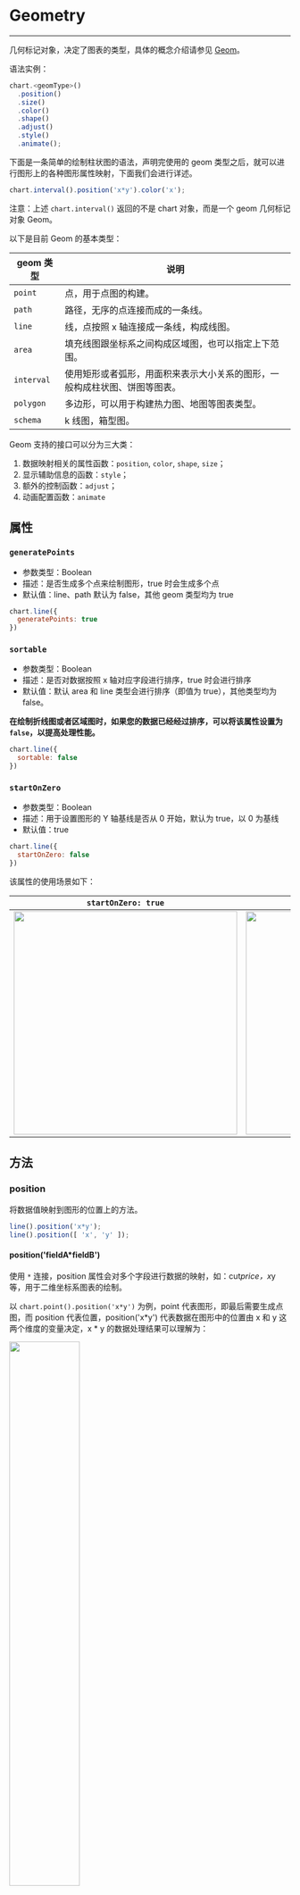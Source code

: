 <!--
index: 3
title: Geometry 几何标记
-->

# Geometry 

---

几何标记对象，决定了图表的类型，具体的概念介绍请参见 [Geom](../tutorial/geometry.html)。

语法实例：

```js
chart.<geomType>()
  .position()
  .size()
  .color()
  .shape()
  .adjust()
  .style()
  .animate();
```

下面是一条简单的绘制柱状图的语法，声明完使用的 geom 类型之后，就可以进行图形上的各种图形属性映射，下面我们会进行详述。

```js
chart.interval().position('x*y').color('x');
```

注意：上述 `chart.interval()` 返回的不是 chart 对象，而是一个 geom 几何标记对象 Geom。

以下是目前 Geom 的基本类型：

geom 类型 | 说明
--- | ---
`point` | 点，用于点图的构建。
`path` | 路径，无序的点连接而成的一条线。
`line` | 线，点按照 x 轴连接成一条线，构成线图。
`area` | 填充线图跟坐标系之间构成区域图，也可以指定上下范围。
`interval` | 使用矩形或者弧形，用面积来表示大小关系的图形，一般构成柱状图、饼图等图表。
`polygon` | 多边形，可以用于构建热力图、地图等图表类型。
`schema` | k 线图，箱型图。

Geom 支持的接口可以分为三大类：

1. 数据映射相关的属性函数：`position`, `color`, `shape`, `size`；
2. 显示辅助信息的函数：`style`；
3. 额外的控制函数：`adjust`；
4. 动画配置函数：`animate`

## 属性

### `generatePoints`

- 参数类型：Boolean
- 描述：是否生成多个点来绘制图形，true 时会生成多个点
- 默认值：line、path 默认为 false，其他 geom 类型均为 true

```js
chart.line({
  generatePoints: true
})
```

### `sortable`

- 参数类型：Boolean
- 描述：是否对数据按照 x 轴对应字段进行排序，true 时会进行排序
- 默认值：默认 area 和 line 类型会进行排序（即值为 true），其他类型均为 false。

**在绘制折线图或者区域图时，如果您的数据已经经过排序，可以将该属性设置为 `false`，以提高处理性能。**

```js
chart.line({
  sortable: false
})
```

### `startOnZero`

- 参数类型：Boolean
- 描述：用于设置图形的 Y 轴基线是否从 0 开始，默认为 true，以 0 为基线
- 默认值：true

```js
chart.line({
  startOnZero: false
})
```

该属性的使用场景如下：

| `startOnZero: true` | `startOnZero: false` |
| ------------------- | -------------------  |
| <img src="https://gw.alipayobjects.com/zos/rmsportal/ZQqwUCczalrKqGgagOVp.png" style="width: 400px"> | <img src="https://gw.alipayobjects.com/zos/rmsportal/yPswkaXvUpCYOdhocGwB.png" style="width: 400px"> |

## 方法

### position

将数据值映射到图形的位置上的方法。

```js
line().position('x*y');
line().position([ 'x', 'y' ]);
```

#### position('fieldA*fieldB')

使用 `*` 连接，position 属性会对多个字段进行数据的映射，如：cut*price，x*y 等，用于二维坐标系图表的绘制。

以 `chart.point().position('x*y')` 为例，point 代表图形，即最后需要生成点图，而 position 代表位置，position('x*y') 代表数据在图形中的位置由 x 和 y 这两个维度的变量决定，x * y 的数据处理结果可以理解为：

<img src="https://gw.alipayobjects.com/zos/rmsportal/EcuDeyeTOsztVOuxmZPe.png" style="width: 50%;">

(x1, y1) 这样的数值对，最后就会被转换为画布上对应的坐标点。

另外，也可以以数组格式传入：`chart.geom().position([ 'fieldA', 'fieldB' ])`

### color

将数据值映射到图形的颜色上的方法。

```js
line().color('red'); // 常量颜色
line().color('type'); // 对 type 字段进行映射，使用内置的颜色
line().color('type', [ 'red', 'blue' ]) // 指定颜色
line().color('type', (type) => { // 通过回调函数
  if (type === 'a') {
    return 'red';
  }
  return 'blue';
});
line().color('type*value', (type, value) => { //多个参数，通过回调函数
  if (type === 'a' && value > 100) {
    return 'red';
  }
  return 'blue';
});
```

#### color(value)

##### 参数

- `value`: String

  只支持接收一个参数，value 可以是：

  - 映射至颜色属性的数据源字段名，如果数据源中不存在这个字段名的话，则按照常量进行解析，这个时候会使用 F2 默认提供的颜色。
  - 也可以直接指定某一个具体的颜色值 color，如 '#fff', 'white' 等。

##### 代码示例

```js
chart.point().position('x*y').color('x'); // 对 x 字段进行映射，使用内置的颜色
chart.point().position('x*y').color('red'); // 所有点用红色渲染
```

#### color(field, colors)

##### 参数

- `field`: String

  field 为映射至颜色属性的数据源字段名，也支持指定多个参数。

- `colors`: String/Array/Function

  colors 的参数有以下情况：

  + 如果为空，即未指定颜色的数组，那么使用内置的全局的颜色；
  + 如果需要指定颜色，则需要以数组格式传入，那么分类的颜色按照数组中的颜色确定。对于颜色的分配顺序，会默认按照原始数据源中字段的顺序进行分配；
  + 还支持渐变颜色设置：'color1-color2'，用于指定一个渐变色，数据根据分类或者连续类型，在渐变的颜色区间内取颜色。**目前只支持 'red'、'#ddd'、'#dddddd'、'rgb(255, 10, 30)'** 这几种格式。

  ```js
  chart.point().position('x*y').color('z'); // 使用默认的颜色
  chart.point().position('x*y').color('z', [ 'red', 'blue' ]); // 使用传入的指定颜色
  chart.point().position('x*y').color('z', 'red-blue'); // 使用渐变色
  ```

  + colors 如果是回调函数，则该回调函数的参数为对应字段的数值，具体使用如下，当 color 映射为多个字段时，参数按照字段声明的顺序传入：

  ```js
  chart.point().position('x*y').color('z', (value) => {
    if(value === 1) {
      return 'red'
    }
  
    return 'blue';
  });
  ```

### shape

将数据值映射到图形的形状上的方法。

```js
point().shape('circle'); // 常量
point().shape('type'); // 使用字段映射到形状，使用内置的形状
point().shape('type', [ 'circle', 'hollowCircle', 'rect' ]); // 指定形状
point().shape('type', (type) => { // 回调函数
  if(type === 'a') {
    return 'circle';
  }
  return 'rect';
});
```

#### shape(shape)

##### 参数

- `shape`: String

只支持接收一个参数，指定几何图像对象绘制的形状。下表列出了不同的 geom 几何图形对象支持的 shape 形状：

geom 类型 | shape 类型 | 解释
-------|---------|----
point | 'circle', 'hollowCircle', 'rect' | 默认为 'circle'
line | 'line', 'smooth', 'dash'| dash：虚线，smooth： 平滑线
area | 'area', 'smooth' | 填充内容的区域图
interval | 'rect' | 
polygon | 'polygon' | 
schema | 'candle'| 目前仅 K 线图

##### 代码示例

```js
chart.point().position('x*y').shape('rect'); // 指定所有点的图形是正方形
```

#### shape(field, shapes)

指定多个图形，图形的顺序跟字段的值对应。

##### 参数

- `field`: String

  field 为映射至颜色属性的数据源字段名。

- `shapes`: String/Array

  shapes 是一个可选参数，如果没有声明会按照 F2 默认为特定 geom 类型配置的形状进行渲染，当然用户也可自己指定渲染的形状，具体的形状已在上面列出，下面是 F2 为特定的几何图形对象提供的 shapes:

  ```js
  const shapes = {
    line: [ 'line', 'dash' ],
    point: [ 'circle', 'hollowCircle' ]
  };
  ```

#### shape(field, callback)

通过回调函数设置图形类型.

##### 参数

- `field`: String

  field 为映射至颜色属性的数据源字段名。

- `callback`: Function

  [Function] 回调函数

##### 代码示例

```js
chart.point().position('x*y').shape('z', value => {
  if (value === 1) {
    return 'circle'
  }
  return 'rect';
});
```

### size

将数据值映射到图形的大小上的方法。

```js
point.size(10); // 常量
point.size('type'); // 使用字段映射到大小
point.size('type', [ 0, 10 ]); // 使用字段映射到大小，并指定最大值和最小值
point.size('type', type => { // 回调函数
  if (type === 'a') {
    return 10;
  }
  return 5;
});
```

#### size(value）

传入数字常量，如 `chart.point().size(20)`。

**注意：** 不同图形的 size 的含义有所差别：

- point 图形的 size 影响点的半径大小；
- line, area, path 中的 size 影响线的粗细；
- interval 的 size 影响柱状图的宽度。

#### size(field)

根据 field 字段的值映射大小。

##### 代码示例

```js
chart.point().position('x*y').size('z'); // 使用 z 字段的值来映射大小
```

#### size(field, [min, max])

根据 field 字段的值映射大小，使用声明的最大值 max（默认 10） 和最小值 min（默认 1）。

##### 代码示例

```js
chart.point().position('x*y').size('z', [ 10, 100 ]); // 使用 z 字段的值来映射大小，最大值为 100，最小值 10
```

#### size(field, callback)

使用回调函数控制图形大小。

##### 参数

- `callback`: Function

回调函数。

##### 代码示例

```js
chart.point().position('x*y').size('z', value => {
  if (value === 1) {
    return 5;
  }
  return 10;
});
```

### adjust

声明几何标记对象的数据调整方式，可用于绘制层叠图、分组图等。支持单一的数据调整方式也支持各种数据调整方式的组合。

F2 支持的调整类型包括：'stack', 'dodge'。

```js
interval().adjust('stack');
interval().adjust({
  type: 'stack'
});
interval().adjust([{
  type: 'dodge',
  marginRatio: 0, // 数值范围为 0 至 1，用于调整分组中各个柱子的间距
}]);
```

### style

用于配置几何标记显示的图形属性，详见[绘图属性](./canvas.html)。

有以下两种使用方式：

1. `style(cfg)`

参数：

- `cfg` Object 类型，配置绘图属性，详见[绘图属性](./canvas.html)

```js
line().style({ // 统一为所有 shape 设置固定的样式
  lineWidth: 2
});
```

2. `style(field, cfg)`  映射到字段的样式

参数：

- `field` String 类型，映射的字段名
- `cfg` Object 类型，配置绘图属性，**此时属性值也可以是回调函数**

```js
style('city', {
  lineDash(val) {
    if (val === 'HZ') {
      return [ 2, 2 ];
    }
    return null;
  }
})
```

### animate

用于配置具体的动画。

```js
point().animate(false); // 关闭动画

point().animate({
  appear: {
    animation: {String}, // 动画名
    easing: {String}, // 缓动函数名
    duration: {Number}, // 动画执行时间，单位为 ms
    delay: {Number} // 动画延迟时间，单位为 ms
  }, // 出场动画配置
  update: {
    animation: {String}, // 动画名
    easing: {String}, // 缓动函数名
    duration: {Number}, // 动画执行时间，单位为 ms
    delay: {Number} // 动画延迟时间，单位为 ms
  }, // 更新动画配置
  enter: {
    animation: {String}, // 动画名
    easing: {String}, // 缓动函数名
    duration: {Number}, // 动画执行时间，单位为 ms
    delay: {Number} // 动画延迟时间，单位为 ms
  }, // 图表发生数据变更时，新进场的元素动画配置
  leave: {
    animation: {String}, // 动画名
    easing: {String}, // 缓动函数名
    duration: {Number}, // 动画执行时间，单位为 ms
    delay: {Number} // 动画延迟时间，单位为 ms
  } // 离场动画配置
});
```

更多的动画使用，参见 [Animation](./animation.html)。
